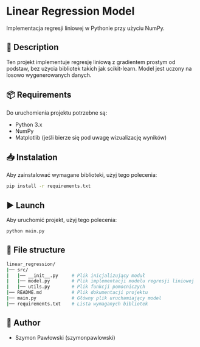 # Linear Regression Model

Implementacja regresji liniowej w Pythonie przy użyciu NumPy.

## 📄 Description
Ten projekt implementuje regresję liniową z gradientem prostym od podstaw, bez użycia bibliotek takich jak scikit-learn. Model jest uczony na losowo wygenerowanych danych.

## 📦 Requirements
Do uruchomienia projektu potrzebne są:
- Python 3.x
- NumPy
- Matplotlib (jeśli bierze się pod uwagę wizualizację wyników)

## 📥 Instalation
Aby zainstalować wymagane biblioteki, użyj tego polecenia:
```bash
pip install -r requirements.txt
```
## ▶️ Launch
Aby uruchomić projekt, użyj tego polecenia:
```bash
python main.py
```

## 📁 File structure
```bash
linear_regression/
|── src/
|   |── __init__.py     # Plik inicjalizujący moduł
|   |── model.py        # Plik implementacji modelu regresji liniowej
|   |── utils.py        # Plik funkcji pomocniczych
|── README.md           # Plik dokumentacji projektu
|── main.py             # Główny plik uruchamiający model
|── requirements.txt    # Lista wymaganych bibliotek
```

## 👤 Author
- Szymon Pawłowski (szymonpawlowski)

